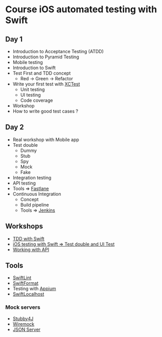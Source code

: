# Course iOS automated testing with Swift

## Day 1
* Introduction to Acceptance Testing (ATDD)
* Introduction to Pyramid Testing
* Mobile testing
* Introduction to Swift
* Test First and TDD concept
  * Red -> Green -> Refactor
* Write your first test with [XCTest](https://developer.apple.com/documentation/xctest)
  * Unit testing
  * UI testing
  * Code coverage
* Workshop
* How to write good test cases ?

## Day 2
* Real workshop with Mobile app
* Test double
  * Dummy
  * Stub
  * Spy
  * Mock
  * Fake
* Integration testing
* API testing
* Tools => [Fastlane](https://fastlane.tools/)
* Continuous Integration
  * Concept
  * Build pipeline
  * Tools => [Jenkins](https://jenkins.io/)
  
## Workshops
* [TDD with Swift](https://github.com/up1/demo-tdd-swift)
* [iOS testing with Swift => Test double and UI Test](https://github.com/up1/workshop-ios-testing)
* [Working with API](https://github.com/up1/workshop-starter-tdd-swift)

## Tools 
* [SwiftLint](https://github.com/realm/SwiftLint)
* [SwiftFormat](https://github.com/nicklockwood/SwiftFormat)
* Testing with [Appium](http://appium.io/)
* [SwiftLocalhost](https://github.com/depoon/SwiftLocalhost)

### Mock servers
* [Stubby4J](https://github.com/azagniotov/stubby4j)
* [Wiremock](http://wiremock.org/)
* [JSON Server](https://github.com/typicode/json-server)

